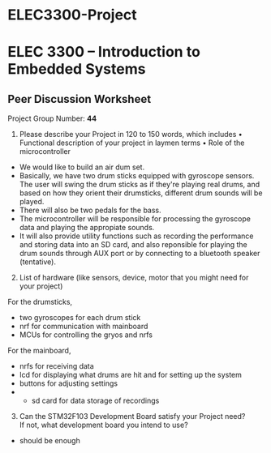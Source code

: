 # ELEC3300-Project

# ELEC 3300 – Introduction to Embedded Systems
## Peer Discussion Worksheet

Project Group Number: **44**
1.	Please describe your Project in 120 to 150 words, which includes 
•	Functional description of your project in laymen terms
•	Role of the microcontroller

- We would like to build an air dum set.
- Basically, we have two drum sticks equipped with gyroscope sensors. The user will swing the drum sticks as if they're playing real drums, and based on how they orient their drumsticks, different drum sounds will be played.
- There will also be two pedals for the bass.
- The microcontroller will be responsible for processing the gyroscope data and playing the appropiate sounds.
- It will also provide utility functions such as recording the performance and storing data into an SD card, and also reponsible for playing the drum sounds through AUX port or by connecting to a bluetooth speaker (tentative).

2.	List of hardware (like sensors, device, motor that you might need for your project)

For the drumsticks,
- two gyroscopes for each drum stick
- nrf for communication with mainboard
- MCUs for controlling the gryos and nrfs

For the mainboard,
- nrfs for receiving data
- lcd for displaying what drums are hit and for setting up the system
- buttons for adjusting settings
- - sd card for data storage of recordings

3.	Can the STM32F103 Development Board satisfy your Project need?  
If not, what development board you intend to use? 

- should be enough


